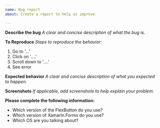 ```yaml
---
name: Bug report
about: Create a report to help us improve

---
```


**Describe the bug**
*A clear and concise description of what the bug is.*

**To Reproduce**
*Steps to reproduce the behavior:*
1. Go to '...'
2. Click on '....'
3. Scroll down to '....'
4. See error

**Expected behavior**
*A clear and concise description of what you expected to happen.*

**Screenshots**
*If applicable, add screenshots to help explain your problem.*

**Please complete the following information:**
- Which version of the FlexButton do you use?
- Which version of Xamarin.Forms do you use?
- Which OS are you talking about?
